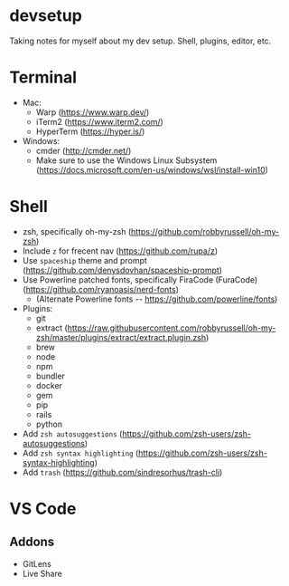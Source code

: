 # devsetup
Taking notes for myself about my dev setup. Shell, plugins, editor, etc.

# Terminal
* Mac:
  * Warp (https://www.warp.dev/)
  * iTerm2 (https://www.iterm2.com/)
  * HyperTerm (https://hyper.is/)
* Windows:
  * cmder (http://cmder.net/)
  * Make sure to use the Windows Linux Subsystem (https://docs.microsoft.com/en-us/windows/wsl/install-win10)

# Shell
* zsh, specifically oh-my-zsh (https://github.com/robbyrussell/oh-my-zsh)
* Include `z` for frecent nav (https://github.com/rupa/z)
* Use `spaceship` theme and prompt (https://github.com/denysdovhan/spaceship-prompt)
* Use Powerline patched fonts, specifically FiraCode (FuraCode) (https://github.com/ryanoasis/nerd-fonts)
  * (Alternate Powerline fonts -- https://github.com/powerline/fonts)
* Plugins:
  * git
  * extract (https://raw.githubusercontent.com/robbyrussell/oh-my-zsh/master/plugins/extract/extract.plugin.zsh)
  * brew
  * node
  * npm
  * bundler
  * docker
  * gem
  * pip
  * rails
  * python
* Add `zsh autosuggestions` (https://github.com/zsh-users/zsh-autosuggestions)
* Add `zsh syntax highlighting` (https://github.com/zsh-users/zsh-syntax-highlighting)
* Add `trash` (https://github.com/sindresorhus/trash-cli)

# VS Code

## Addons

* GitLens
* Live Share
